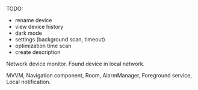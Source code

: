 TODO:
- rename device
- view device history
- dark mode
- settings (background scan, timeout)
- optimization time scan
- create description


Network device monitor.
Found device in local network.

MVVM, Navigation component, Room, AlarmManager, Foreground service, Local notification.